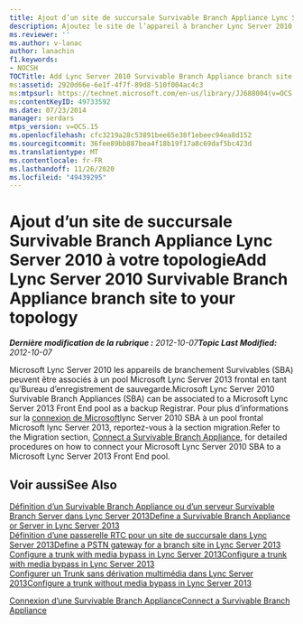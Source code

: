 ```yaml
---
title: Ajout d’un site de succursale Survivable Branch Appliance Lync Server 2010 à votre topologie
description: Ajoutez le site de l’appareil à brancher Lync Server 2010 Survivable à votre topologie.
ms.reviewer: ''
ms.author: v-lanac
author: lanachin
f1.keywords:
- NOCSH
TOCTitle: Add Lync Server 2010 Survivable Branch Appliance branch site to your topology
ms:assetid: 2920d66e-6e1f-4f7f-89d8-510f004ac4c3
ms:mtpsurl: https://technet.microsoft.com/en-us/library/JJ688004(v=OCS.15)
ms:contentKeyID: 49733592
ms.date: 07/23/2014
manager: serdars
mtps_version: v=OCS.15
ms.openlocfilehash: cfc3219a28c53891bee65e38f1ebeec94ea8d152
ms.sourcegitcommit: 36fee89bb887bea4f18b19f17a8c69daf5bc423d
ms.translationtype: MT
ms.contentlocale: fr-FR
ms.lasthandoff: 11/26/2020
ms.locfileid: "49439295"
---
```

# <a name="add-lync-server-2010-survivable-branch-appliance-branch-site-to-your-topology"></a><span data-ttu-id="bdb52-103">Ajout d’un site de succursale Survivable Branch Appliance Lync Server 2010 à votre topologie</span><span class="sxs-lookup"><span data-stu-id="bdb52-103">Add Lync Server 2010 Survivable Branch Appliance branch site to your topology</span></span>

<div data-xmlns="http://www.w3.org/1999/xhtml">

<div class="topic" data-xmlns="http://www.w3.org/1999/xhtml" data-msxsl="urn:schemas-microsoft-com:xslt" data-cs="https://msdn.microsoft.com/">

<div data-asp="https://msdn2.microsoft.com/asp">



</div>

<div id="mainSection">

<div id="mainBody"><span data-ttu-id="bdb52-104">

<span> </span></span><span class="sxs-lookup"><span data-stu-id="bdb52-104">

<span> </span></span></span>

<span data-ttu-id="bdb52-105">_**Dernière modification de la rubrique :** 2012-10-07_</span><span class="sxs-lookup"><span data-stu-id="bdb52-105">_**Topic Last Modified:** 2012-10-07_</span></span>

<span data-ttu-id="bdb52-106">Microsoft Lync Server 2010 les appareils de branchement Survivables (SBA) peuvent être associés à un pool Microsoft Lync Server 2013 frontal en tant qu’Bureau d’enregistrement de sauvegarde.</span><span class="sxs-lookup"><span data-stu-id="bdb52-106">Microsoft Lync Server 2010 Survivable Branch Appliances (SBA) can be associated to a Microsoft Lync Server 2013 Front End pool as a backup Registrar.</span></span> <span data-ttu-id="bdb52-107">Pour plus d’informations sur la [connexion de Microsoft](connect-a-survivable-branch-appliance.md)lync Server 2010 SBA à un pool frontal Microsoft lync Server 2013, reportez-vous à la section migration.</span><span class="sxs-lookup"><span data-stu-id="bdb52-107">Refer to the Migration section, [Connect a Survivable Branch Appliance](connect-a-survivable-branch-appliance.md), for detailed procedures on how to connect your Microsoft Lync Server 2010 SBA to a Microsoft Lync Server 2013 Front End pool.</span></span>

<div>

## <a name="see-also"></a><span data-ttu-id="bdb52-108">Voir aussi</span><span class="sxs-lookup"><span data-stu-id="bdb52-108">See Also</span></span>


[<span data-ttu-id="bdb52-109">Définition d’un Survivable Branch Appliance ou d’un serveur Survivable Branch Server dans Lync Server 2013</span><span class="sxs-lookup"><span data-stu-id="bdb52-109">Define a Survivable Branch Appliance or Server in Lync Server 2013</span></span>](lync-server-2013-define-a-survivable-branch-appliance-or-server.md)  
[<span data-ttu-id="bdb52-110">Définition d’une passerelle RTC pour un site de succursale dans Lync Server 2013</span><span class="sxs-lookup"><span data-stu-id="bdb52-110">Define a PSTN gateway for a branch site in Lync Server 2013</span></span>](lync-server-2013-define-a-pstn-gateway-for-a-branch-site.md)  
[<span data-ttu-id="bdb52-111">Configure a trunk with media bypass in Lync Server 2013</span><span class="sxs-lookup"><span data-stu-id="bdb52-111">Configure a trunk with media bypass in Lync Server 2013</span></span>](lync-server-2013-configure-a-trunk-with-media-bypass.md)  
[<span data-ttu-id="bdb52-112">Configurer un Trunk sans dérivation multimédia dans Lync Server 2013</span><span class="sxs-lookup"><span data-stu-id="bdb52-112">Configure a trunk without media bypass in Lync Server 2013</span></span>](lync-server-2013-configure-a-trunk-without-media-bypass.md)  


[<span data-ttu-id="bdb52-113">Connexion d’une Survivable Branch Appliance</span><span class="sxs-lookup"><span data-stu-id="bdb52-113">Connect a Survivable Branch Appliance</span></span>](connect-a-survivable-branch-appliance.md)  
  

<span data-ttu-id="bdb52-114"></div>

</div>

<span> </span>

</div>

</div>

</span><span class="sxs-lookup"><span data-stu-id="bdb52-114"></div>

</div>

<span> </span>

</div>

</div>

</span></span></div>

